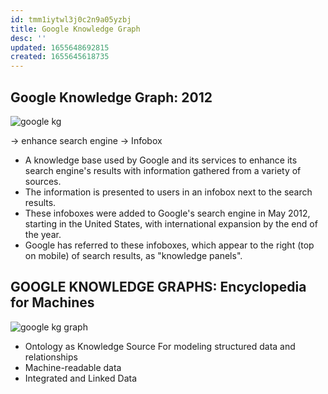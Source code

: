 ```yaml
---
id: tmm1iytwl3j0c2n9a05yzbj
title: Google Knowledge Graph
desc: ''
updated: 1655648692815
created: 1655645618735
---
```


## Google Knowledge Graph: 2012

![google kg](/assets/images/2022-06-19-21-18-41.png)

&rarr; enhance search engine
&rarr; Infobox

- A knowledge base used by Google and its services to enhance its search engine's results with information gathered from a variety of sources.
- The information is presented to users in an infobox next to the search results.
- These infoboxes were added to Google's search engine in May 2012, starting in the United States, with international expansion by the end of the year.
- Google has referred to these infoboxes, which appear to the right (top on mobile) of search results, as "knowledge panels".

## GOOGLE KNOWLEDGE GRAPHS: Encyclopedia for Machines

![google kg graph](/assets/images/2022-06-19-21-22-32.png)

- Ontology as Knowledge Source For modeling structured data and relationships
- Machine-readable data
- Integrated and Linked Data
